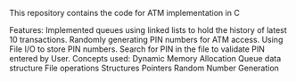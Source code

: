 This repository contains the code for ATM implementation in C

Features:
Implemented queues using linked lists to hold the history of latest 10 transactions.
Randomly generating PIN numbers for ATM access.
Using File I/O to store PIN numbers.
Search for PIN in the file to validate PIN entered by User.
Concepts used:
Dynamic Memory Allocation
Queue data structure
File operations
Structures
Pointers
Random Number Generation
